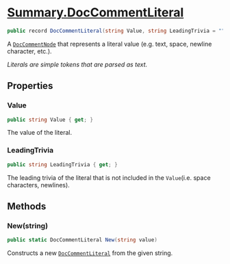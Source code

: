 # [Summary.DocCommentLiteral](../src/Core/DocCommentLiteral.cs#L14)
```cs
public record DocCommentLiteral(string Value, string LeadingTrivia = "") : DocCommentNode
```

A [`DocCommentNode`](./DocCommentNode.md) that represents a literal value (e.g. text, space, newline character, etc.).

_Literals are simple tokens that are parsed as text._

## Properties
### Value
```cs
public string Value { get; }
```

The value of the literal.

### LeadingTrivia
```cs
public string LeadingTrivia { get; }
```

The leading trivia of the literal that is not included in the `Value`(i.e. space characters, newlines).

## Methods
### New(string)
```cs
public static DocCommentLiteral New(string value)
```

Constructs a new [`DocCommentLiteral`](./DocCommentLiteral.md) from the given string.

